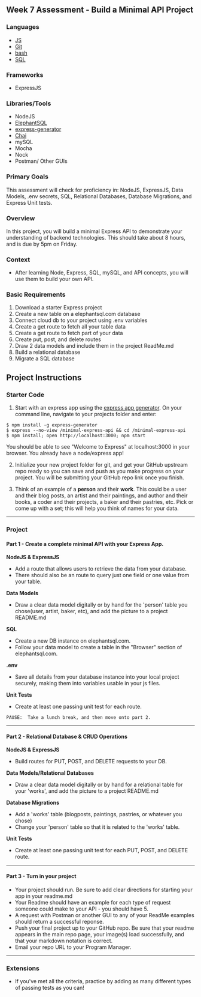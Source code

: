 ## Week 7 Assessment - Build a Minimal API Project

### Languages
- [JS](https://github.com/Techtonica/curriculum/tree/master/javascript)
- [Git](https://github.com/Techtonica/curriculum/tree/master/git-version-control)
- [bash](https://github.com/Techtonica/curriculum/blob/master/command-line/dot-profile.md)
- [SQL](https://github.com/Techtonica/curriculum/blob/master/databases/sql.md)

### Frameworks
- ExpressJS

### Libraries/Tools
- NodeJS
- [ElephantSQL](https://api.elephantsql.com/)
- [express-generator](https://github.com/expressjs/generator)
- [Chai](https://www.chaijs.com/)
- mySQL
- Mocha
- Nock
- Postman/ Other GUIs

### Primary Goals
This assessment will check for proficiency in: NodeJS, ExpressJS, Data Models, .env secrets, SQL, Relational Databases, Database Migrations, and Express Unit tests.

### Overview
In this project, you will build a minimal Express API to demonstrate your understanding of backend technologies. This should take about 8 hours, and is due by 5pm on Friday.

### Context
- After learning Node, Express, SQL, mySQL, and API concepts, you will use them to build your own API.

### Basic Requirements
1. Download a starter Express project
1. Create a new table on a elephantsql.com database
1. Connect cloud db to your project using .env variables
1. Create a get route to fetch all your table data
1. Create a get route to fetch part of your data
1. Create put, post, and delete routes
1. Draw 2 data models and include them in the project ReadMe.md
1. Build a relational database
1. Migrate a SQL database

## Project Instructions

### Starter Code
1. Start with an express app using the [express app generator](https://github.com/expressjs/generator).
  On your command line, navigate to your projects folder and enter:
  ```
  $ npm install -g express-generator
  $ express --no-view /minimal-express-api && cd /minimal-express-api
  $ npm install; open http://localhost:3000; npm start
  ```
  You should be able to see "Welcome to Express" at localhost:3000 in your browser. You already have a node/express app!

2. Initialize your new project folder for git, and get your GitHub upstream repo ready so you can save and push as you make progress on your project.  You will be submitting your GitHub repo link once you finish.

3. Think of an example of a **person** and their **work**.  This could be a user and their blog posts, an artist and their paintings, and author and their books, a coder and their projects, a baker and their pastries, etc.  Pick or come up with a set; this will help you think of names for your data.

-----

### Project

#### Part 1 - Create a complete minimal API with your Express App.

**NodeJS & ExpressJS**
- Add a route that allows users to retrieve the data from your database.
- There should also be an route to query just one field or one value from your table.

**Data Models**  
- Draw a clear data model digitally or by hand for the 'person' table you chose(user, artist, baker, etc), and add the picture to a project README.md

**SQL**  
- Create a new DB instance on elephantsql.com.
- Follow your data model to create a table in the "Browser" section of elephantsql.com.

**.env**  
- Save all details from your database instance into your local project securely, making them into variables usable in your js files.

**Unit Tests**  
- Create at least one passing unit test for each route.

```PAUSE:  Take a lunch break, and then move onto part 2.```

-----

#### Part 2 - Relational Database & CRUD Operations

**NodeJS & ExpressJS**
- Build routes for PUT, POST, and DELETE requests to your DB.

**Data Models/Relational Databases**    
- Draw a clear data model digitally or by hand for a relational table for your 'works', and add the picture to a project README.md

**Database Migrations**  
- Add a 'works' table (blogposts, paintings, pastries, or whatever you chose)
- Change your 'person' table so that it is related to the 'works' table.

**Unit Tests**  
- Create at least one passing unit test for each PUT, POST, and DELETE route.
-----

#### Part 3 - Turn in your project
- Your project should run.  Be sure to add clear directions for starting your app in your readme.md
- Your Readme should have an example for each type of request someone could make to your API - you should have 5.
- A request with Postman or another GUI to any of your ReadMe examples should return a successful reponse.
- Push your final project up to your GitHub repo.  Be sure that your readme appears in the main repo page, your image(s) load successfully, and that your markdown notation is correct.
- Email your repo URL to your Program Manager.

-----

### Extensions
- If you've met all the criteria, practice by adding as many different types of passing tests as you can!
